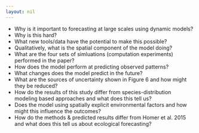 ```yaml
---
layout: nil
---
```


* Why is it important to forecasting at large scales using dynamic models?
* Why is this hard?
* What new tools/data have the potential to make this possible?
* Qualitatively, what is the spatial component of the model doing?
* What are the four sets of simluations (computation experiments) performed in
  the paper?
* How does the model perform at predicting observed patterns?
* What changes does the model predict in the future?
* What are the sources of uncertainty shown in Figure 6 and how might they be
  reduced?
* How do the results of this study differ from species-distribution modeling
  based approaches and what does this tell us?
* Does the model using spatially explicit environmental factors and how might
  this influence the outcomes?
* How do the methods & predicted results differ from Homer et al. 2015 and what
  does this tell us about ecological forecasting?